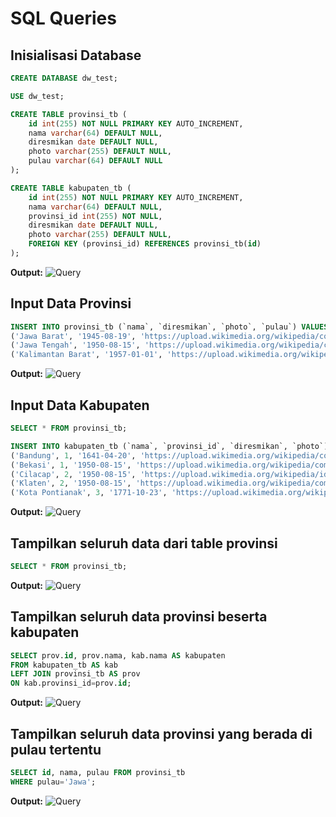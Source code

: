 # SQL Queries

## Inisialisasi Database

```sql
CREATE DATABASE dw_test;

USE dw_test;

CREATE TABLE provinsi_tb (
	id int(255) NOT NULL PRIMARY KEY AUTO_INCREMENT,
	nama varchar(64) DEFAULT NULL,
	diresmikan date DEFAULT NULL,
	photo varchar(255) DEFAULT NULL,
	pulau varchar(64) DEFAULT NULL
);

CREATE TABLE kabupaten_tb (
	id int(255) NOT NULL PRIMARY KEY AUTO_INCREMENT,
	nama varchar(64) DEFAULT NULL,
	provinsi_id int(255) NOT NULL,
	diresmikan date DEFAULT NULL,
	photo varchar(255) DEFAULT NULL,
	FOREIGN KEY (provinsi_id) REFERENCES provinsi_tb(id)
);
```

**Output:**
![Query](assets/query1.png)

## Input Data Provinsi

```sql
INSERT INTO provinsi_tb (`nama`, `diresmikan`, `photo`, `pulau`) VALUES
('Jawa Barat', '1945-08-19', 'https://upload.wikimedia.org/wikipedia/commons/thumb/9/99/Coat_o', 'Jawa'),
('Jawa Tengah', '1950-08-15', 'https://upload.wikimedia.org/wikipedia/commons/thumb/b/bd/Coat_of_arms_of_Central_Java.svg/100px-Coat_of_arms_of_Central_Java.svg.png', 'Jawa'),
('Kalimantan Barat', '1957-01-01', 'https://upload.wikimedia.org/wikipedia/commons/thumb/5/5d/Coat_of_arms_of_West_Kalimantan.svg/100px-Coat_of_arms_of_West_Kalimantan.svg.png', 'Kalimantan');
```

**Output:**
![Query](assets/query2.png)


## Input Data Kabupaten

```sql
SELECT * FROM provinsi_tb;

INSERT INTO kabupaten_tb (`nama`, `provinsi_id`, `diresmikan`, `photo`) VALUES
('Bandung', 1, '1641-04-20', 'https://upload.wikimedia.org/wikipedia/commons/thumb/0/0f/Lambang_Kabupaten_Bandung%2C_Jawa_Barat%2C_Indonesia.svg/200px-Lambang_Kabupaten_Bandung%2C_Jawa_Barat%2C_Indonesia.svg.png'),
('Bekasi', 1, '1950-08-15', 'https://upload.wikimedia.org/wikipedia/commons/thumb/1/12/Logo_Kabupaten_Bekasi.jpg/120px-Logo_Kabupaten_Bekasi.jpg'),
('Cilacap', 2, '1950-08-15', 'https://upload.wikimedia.org/wikipedia/id/thumb/0/00/Logo-Cilacap.png/150px-Logo-Cilacap.png'),
('Klaten', 2, '1950-08-15', 'https://upload.wikimedia.org/wikipedia/commons/thumb/a/ac/LOGO_KABUPATEN_KLATEN.png/150px-LOGO_KABUPATEN_KLATEN.png'),
('Kota Pontianak', 3, '1771-10-23', 'https://upload.wikimedia.org/wikipedia/commons/thumb/0/02/Seal_of_Pontianak.svg/100px-Seal_of_Pontianak.svg.png');
```

**Output:**
![Query](assets/query3.png)

## Tampilkan seluruh data dari table provinsi

```sql
SELECT * FROM provinsi_tb;
```

**Output:**
![Query](assets/query4.png)

## Tampilkan seluruh data provinsi beserta kabupaten

```sql
SELECT prov.id, prov.nama, kab.nama AS kabupaten
FROM kabupaten_tb AS kab
LEFT JOIN provinsi_tb AS prov
ON kab.provinsi_id=prov.id;
```

**Output:**
![Query](assets/query5.png)

## Tampilkan seluruh data provinsi yang berada di pulau tertentu

```sql
SELECT id, nama, pulau FROM provinsi_tb
WHERE pulau='Jawa';
```

**Output:**
![Query](assets/query6.png)
